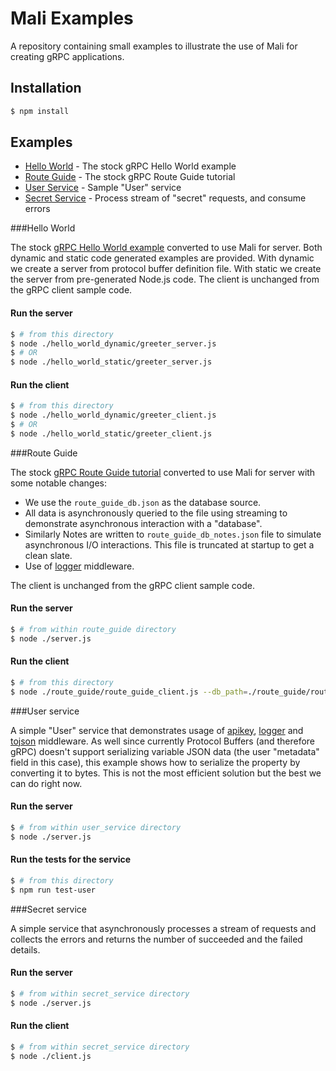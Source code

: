 # Mali Examples

A repository containing small examples to illustrate the use of Mali for creating gRPC applications.

## Installation

```sh
$ npm install
```

## Examples

* [Hello World](#helloworld) - The stock gRPC Hello World example
* [Route Guide](#routeguide) - The stock gRPC Route Guide tutorial
* [User Service](#userservice) - Sample "User" service
* [Secret Service](#secretservice) - Process stream of "secret" requests, and consume errors

###<a name="helloworld">Hello World</a>

The stock [gRPC Hello World example](https://github.com/grpc/grpc/tree/master/examples/node)
converted to use Mali for server.
Both dynamic and static code generated examples are provided.
With dynamic we create a server from protocol buffer definition file.
With static we create the server from pre-generated Node.js code.
The client is unchanged from the gRPC client sample code.

#### Run the server

```sh
$ # from this directory
$ node ./hello_world_dynamic/greeter_server.js
$ # OR
$ node ./hello_world_static/greeter_server.js
```

#### Run the client

```sh
$ # from this directory
$ node ./hello_world_dynamic/greeter_client.js
$ # OR
$ node ./hello_world_static/greeter_client.js
```

###<a name="routeguide">Route Guide</a>

The stock [gRPC Route Guide tutorial](http://www.grpc.io/docs/tutorials/basic/node.html)
converted to use Mali for server with some notable changes:

* We use the `route_guide_db.json` as the database source.
* All data is asynchronously queried to the file using streaming to demonstrate
asynchronous interaction with a "database".
* Similarly Notes are written to `route_guide_db_notes.json` file to simulate
asynchronous I/O interactions. This file is truncated at startup to get
a clean slate.
* Use of [logger](https://github.com/malijs/logger) middleware.

The client is unchanged from the gRPC client sample code.

#### Run the server

```sh
$ # from within route_guide directory
$ node ./server.js
```

#### Run the client

```sh
$ # from this directory
$ node ./route_guide/route_guide_client.js --db_path=./route_guide/route_guide_db.json
```

###<a name="userservice">User service</a>

A simple "User" service that demonstrates usage of [apikey](https://github.com/malijs/apikey), [logger](https://github.com/malijs/logger) and [tojson](https://github.com/malijs/tojson)
middleware. As well since currently Protocol Buffers (and therefore gRPC) doesn't support
serializing variable JSON data (the user "metadata" field in this case),
this example shows how to serialize the property by converting it to bytes.
This is not the most efficient solution but the best we can do right now.

#### Run the server

```sh
$ # from within user_service directory
$ node ./server.js
```

#### Run the tests for the service

```sh
$ # from this directory
$ npm run test-user
```

###<a name="secretservice">Secret service</a>

A simple service that asynchronously processes a stream of requests and collects
the errors and returns the number of succeeded and the failed details.

#### Run the server

```sh
$ # from within secret_service directory
$ node ./server.js
```

#### Run the client

```sh
$ # from within secret_service directory
$ node ./client.js
```
